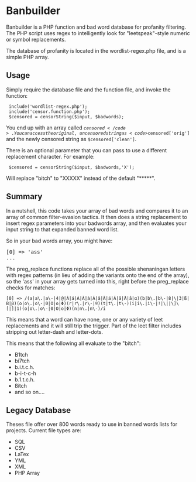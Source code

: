 Banbuilder
==========

Banbuilder is a PHP function and bad word database for profanity filtering. The PHP script uses regex to intelligently look for "leetspeak"-style numeric or symbol replacements. 

The database of profanity is located in the wordlist-regex.php file, and is a simple PHP array. 

Usage
------
Simply require the database file and the function file, and invoke the function:

     include('wordlist-regex.php');
     include('censor.function.php');
     $censored = censorString($input, $badwords); 

You end up with an array called <code>$censored</code>. You can access the original, uncensored string as <code>$censored['orig']</code> and the newly censored string as <code>$censored['clean']</code>.

There is an optional parameter that you can pass to use a different replacement character. For example:

     $censored = censorString($input, $badwords,'X');  

Will replace "bitch" to "XXXXX" instead of the default "*****".

Summary
-------
In a nutshell, this code takes your array of bad words and compares it to an array of common filter-evasion tactics. It then does a string replacement to insert regex parameters into your badwords array, and then evaluates your input string to that expanded banned word list.

So in your bad words array, you might have:

<pre>[0] => 'ass'
...</pre>

The preg_replace functions replace all of the possible shenaningan letters with regex patterns (in lieu of adding the variants onto the end of the array), so the 'ass' in your array gets turned into this, right before the preg_replace checks for matches:

    [0] => /(a|a\.|a\-|4|@|Á|á|À|Â|à|Â|â|Ä|ä|Ã|ã|Å|å|α)(b|b\.|b\-|8|\|3|ß|Β|β)(o|o\.|o\-|0|Ο|ο|Φ)(r|r\.|r\-|®)(t|t\.|t\-)(i|i\.|i\-|!|\||\]\[|]|1)(o|o\.|o\-|0|Ο|ο|Φ)(n|n\.|n\-)/i

This means that a word can have none, one or any variety of leet replacements and it will still trip the trigger. Part of the leet filter includes stripping out letter-dash and letter-dots. 

This means that the following all evaluate to the "bitch":

- B1tch
- bi7tch
- b.i.t.c.h.
- b-i-t-c-h
- b.1.t.c.h.
- ßitch
- and so on....

Legacy Database
---------------
Theses file offer over 800 words ready to use in banned words lists for projects. Current file types are:

- SQL
- CSV
- LaTex
- YML
- XML
- PHP Array